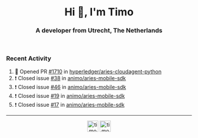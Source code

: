 <h1 align="center">Hi 👋, I'm Timo</h1>
<h3 align="center">A developer from Utrecht, The Netherlands</h3>
<br/>
<!-- https://github.com/rahuldkjain/github-profile-readme-generator --!>

<!--  <p align="left"><img src="https://github-readme-stats.vercel.app/api?username=timoglastra&show_icons=true&count_private=true&" alt="timoglastra" /></p> --!>

<!--
Github language stats
<p align="left"><img src="https://github-readme-stats.vercel.app/api/top-langs/?username=timoglastra&layout=compact" alt="timoglastra" /><p>
-->

<!-- Codestats language stats -->
<!-- <p align="left"><img src="https://codestats-readme.vercel.app/api/top-langs/?username=timoglastra&layout=compact&language_count=12" alt="timoglastra" /><p>    --!>
  
<h3>Recent Activity</h3>

<!--START_SECTION:activity-->
1. 💪 Opened PR [#1710](https://github.com/hyperledger/aries-cloudagent-python/pull/1710) in [hyperledger/aries-cloudagent-python](https://github.com/hyperledger/aries-cloudagent-python)
2. ❗️ Closed issue [#38](https://github.com/animo/aries-mobile-sdk/issues/38) in [animo/aries-mobile-sdk](https://github.com/animo/aries-mobile-sdk)
3. ❗️ Closed issue [#46](https://github.com/animo/aries-mobile-sdk/issues/46) in [animo/aries-mobile-sdk](https://github.com/animo/aries-mobile-sdk)
4. ❗️ Closed issue [#19](https://github.com/animo/aries-mobile-sdk/issues/19) in [animo/aries-mobile-sdk](https://github.com/animo/aries-mobile-sdk)
5. ❗️ Closed issue [#17](https://github.com/animo/aries-mobile-sdk/issues/17) in [animo/aries-mobile-sdk](https://github.com/animo/aries-mobile-sdk)
<!--END_SECTION:activity-->

---

<p align="center">
<a href="https://twitter.com/timoglastra" target="blank"><img align="center" src="https://cdn.jsdelivr.net/npm/simple-icons@3.0.1/icons/twitter.svg" alt="timoglastra" height="30" width="30" /></a>
<a href="https://linkedin.com/in/timoglastra" target="blank"><img align="center" src="https://cdn.jsdelivr.net/npm/simple-icons@3.0.1/icons/linkedin.svg" alt="timoglastra" height="30" width="30" /></a>
</p>



